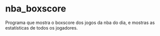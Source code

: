 # nba_boxscore
Programa que mostra o boxscore dos jogos da nba do dia, e mostras as estatísticas de todos os jogadores.
